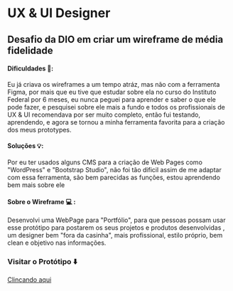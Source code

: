 # UX & UI Designer 

## Desafio da DIO em criar um wireframe de média fidelidade

#### Dificuldades 😤: 
<p> Eu já criava os wireframes a um tempo atráz, mas não com a ferramenta Figma, por mais que eu tive que estudar sobre ela no
curso do Instituto Federal por 6 meses, eu nunca peguei para aprender e saber o que ele pode fazer, e pesquisei sobre ele mais a fundo
e todos os profissionais de UX & UI recomendava por ser muito completo, então fui testando, aprendendo, e agora se tornou a minha ferramenta
favorita para a criação dos meus prototypes.</p>

#### Soluções  💡: 

<p>Por eu ter usados alguns CMS para a criação de Web Pages como "WordPress" e "Bootstrap Studio", não foi tão dificil assim de me adaptar
com essa ferramenta, são bem parecidas as funções, estou aprendendo bem mais sobre ele</p>

#### Sobre o Wireframe  💻 : 

<p>Desenvolvi uma WebPage para "Portfólio", para que pessoas possam usar esse protótipo para postarem os seus projetos e produtos desenvolvidas
, um designer bem "fora da casinha", mais profissional, estilo próprio, bem clean e objetivo nas informações.</p>

### Visitar o Protótipo ⬇️

<a href="https://www.figma.com/proto/riIBq1qD6Zy5rwUgM5iBu7/wireframe-media-fidelidade?type=design&node-id=8-229&t=kniE8KkyJTLPNqUH-0&scaling=scale-down&page-id=0%3A1">Clincando aqui </a>

